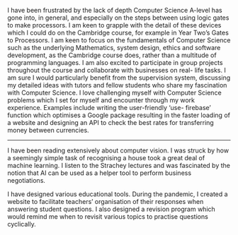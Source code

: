 I have been frustrated by the lack of depth Computer Science A-level has gone
into, in general, and especially on the steps between using logic gates to make
processors. I am keen to grapple with the detail of these devices which I could
do on the Cambridge course, for example in Year Two’s Gates to Processors. I am
keen to focus on the fundamentals of Computer Science such as the underlying
Mathematics, system design, ethics and software development, as the Cambridge
course does, rather than a multitude of programming languages. I am also excited
to participate in group projects throughout the course and collaborate with
businesses on real- life tasks. I am sure I would particularly benefit from the
supervision system, discussing my detailed ideas with tutors and fellow students
who share my fascination with Computer Science. I love challenging myself with
Computer Science problems which I set for myself and encounter through my work
experience. Examples include writing the user-friendly ‘use- firebase’ function
which optimises a Google package resulting in the faster loading of a website
and designing an API to check the best rates for transferring money between
currencies.

---

I have been reading extensively about computer vision. I was struck by how a
seemingly simple task of recognising a house took a great deal of machine
learning. I listen to the Strachey lectures and was fascinated by the notion
that AI can be used as a helper tool to perform business negotiations.

I have designed various educational tools. During the pandemic, I created a
website to facilitate teachers’ organisation of their responses when answering
student questions. I also designed a revision program which would remind me when
to revisit various topics to practise questions cyclically.
